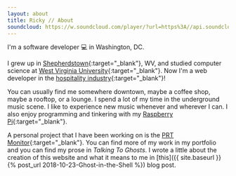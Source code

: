 ```yaml
---
layout: about
title: Ricky // About
soundcloud: https://w.soundcloud.com/player/?url=https%3A//api.soundcloud.com/tracks/111244653
---
```


I'm a software developer 💻 in Washington, DC.

I grew up in [Shepherdstown](http://shepherdstown.info){:target="_blank"}, WV, and studied computer science at [West Virginia University](https://www.wvu.edu){:target="_blank"}. Now I'm a web developer in the [hospitality industry](https://en.wikipedia.org/wiki/Hospitality_industry){:target="_blank"}!

You can usually find me somewhere downtown, maybe a coffee shop, maybe a rooftop, or a lounge. I spend a lot of my time in the underground music scene. I like to experience new music whenever and wherever I can. I also enjoy programming and tinkering with my [Raspberry Pi](https://www.raspberrypi.org){:target="_blank"}.

A personal project that I have been working on is the [PRT Monitor](http://www.thedaonline.com/news/bot-account-can-tell-when-prt-is-down-within-five/article_940d3182-ba3d-11e8-a305-d7d8e3af9f55.html){:target="_blank"}. You can find more of my work in my portfolio and you can find my prose in *Talking To Ghosts*. I wrote a little about the creation of this website and what it means to me in [this]({{ site.baseurl }}{% post_url 2018-10-23-Ghost-in-the-Shell %}) blog post.